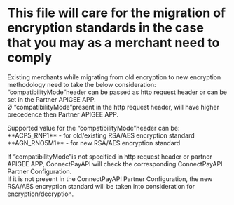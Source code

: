 # This file will care for the migration of encryption standards in the case that you may as a merchant need to comply

Existing merchants while migrating from old encryption to new encryption methodology need to take the below consideration:
<br>
 “compatibilityMode”header can be passed as http request header or can be set in the Partner APIGEE APP.
<br>
Ø “compatibilityMode”present in the http request header, will have higher precedence then Partner APIGEE APP.
<br>
<p>
Supported value for the “compatibilityMode”header can be: 
<br>
**ACP5_RNP1** - for old/existing RSA/AES encryption standard 
**AGN_RNO5M1** - for new RSA/AES encryption standard
</p>
<p>
If “compatibilityMode”is not specified in http request header or partner APIGEE APP, ConnectPayAPI will check the corresponding ConnectPayAPI Partner Configuration.
<br>
If it is not present in the ConnectPayAPI Partner Configuration, the new RSA/AES encryption standard will be taken into consideration for encryption/decryption.
</p>